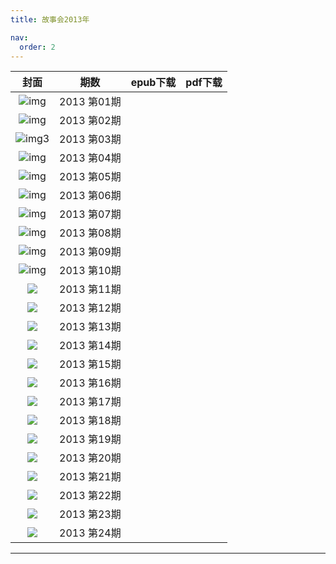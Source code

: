 ```yaml
---
title: 故事会2013年

nav:
  order: 2
---
```

|                         封面                         |     期数     | epub下载 | pdf下载 |
| :--------------------------------------------------: | :----------: | -------- | ------- |
| ![img](../../../public/images/gushihui/gsh201301.jpg) | 2013 第01期 |          |         |
| ![img](../../../public/images/gushihui/gsh201302.jpg) | 2013 第02期 |          |         |
| ![img](../../../public/images/gushihui/gsh201301.jpg)3 | 2013 第03期 |          |         |
| ![img](../../../public/images/gushihui/gsh201304.jpg) | 2013 第04期 |          |         |
| ![img](../../../public/images/gushihui/gsh201305.jpg) | 2013 第05期 |          |         |
| ![img](../../../public/images/gushihui/gsh201306.jpg) | 2013 第06期 |          |         |
| ![img](../../../public/images/gushihui/gsh201307.jpg) | 2013 第07期 |          |         |
| ![img](../../../public/images/gushihui/gsh201308.jpg) | 2013 第08期 |          |         |
| ![img](../../../public/images/gushihui/gsh201309.jpg) | 2013 第09期 |          |         |
| ![img](../../../public/images/gushihui/gsh201310.jpg) | 2013 第10期 |          |         |
|                          ![](../../../public/images/gushihui/gsh201311.jpg)                           | 2013 第11期 |          |         |
|                          ![](../../../public/images/gushihui/gsh201312.jpg)                          | 2013 第12期 |          |         |
|                          ![](../../../public/images/gushihui/gsh201313.jpg)                          | 2013 第13期 |          |         |
|                          ![](../../../public/images/gushihui/gsh201314.jpg)                          | 2013 第14期 |          |         |
|                          ![](../../../public/images/gushihui/gsh201315.jpg)                          | 2013 第15期 |          |         |
|                          ![](../../../public/images/gushihui/gsh201316.jpg)                          | 2013 第16期 |          |         |
|                          ![](../../../public/images/gushihui/gsh201317.jpg)                          | 2013 第17期 |          |         |
|                          ![](../../../public/images/gushihui/gsh201318.jpg)                          | 2013 第18期 |          |         |
|                          ![](../../../public/images/gushihui/gsh201319.jpg)                          | 2013 第19期 |          |         |
|                          ![](../../../public/images/gushihui/gsh201320.jpg)                          | 2013 第20期 |          |         |
|                          ![](../../../public/images/gushihui/gsh201321.jpg)                          | 2013 第21期 |          |         |
|                          ![](../../../public/images/gushihui/gsh201322.jpg)                          | 2013 第22期 |          |         |
|                          ![](../../../public/images/gushihui/gsh201323.jpg)                          | 2013 第23期 |          |         |
|                          ![](../../../public/images/gushihui/gsh201324.jpg)                          | 2013 第24期 |          |         |


---
